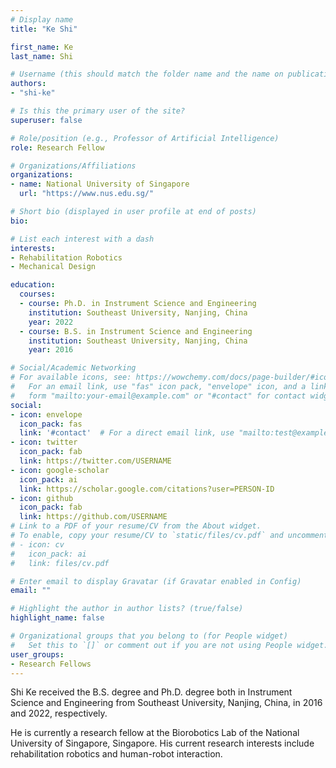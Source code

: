 ```yaml
---
# Display name
title: "Ke Shi"

first_name: Ke
last_name: Shi

# Username (this should match the folder name and the name on publications)
authors:
- "shi-ke"

# Is this the primary user of the site?
superuser: false

# Role/position (e.g., Professor of Artificial Intelligence)
role: Research Fellow

# Organizations/Affiliations
organizations:
- name: National University of Singapore
  url: "https://www.nus.edu.sg/"

# Short bio (displayed in user profile at end of posts)
bio: 

# List each interest with a dash
interests:
- Rehabilitation Robotics
- Mechanical Design

education:
  courses:
  - course: Ph.D. in Instrument Science and Engineering
    institution: Southeast University, Nanjing, China
    year: 2022
  - course: B.S. in Instrument Science and Engineering
    institution: Southeast University, Nanjing, China
    year: 2016

# Social/Academic Networking
# For available icons, see: https://wowchemy.com/docs/page-builder/#icons
#   For an email link, use "fas" icon pack, "envelope" icon, and a link in the
#   form "mailto:your-email@example.com" or "#contact" for contact widget.
social:
- icon: envelope
  icon_pack: fas
  link: '#contact'  # For a direct email link, use "mailto:test@example.org".
- icon: twitter
  icon_pack: fab
  link: https://twitter.com/USERNAME
- icon: google-scholar
  icon_pack: ai
  link: https://scholar.google.com/citations?user=PERSON-ID
- icon: github
  icon_pack: fab
  link: https://github.com/USERNAME
# Link to a PDF of your resume/CV from the About widget.
# To enable, copy your resume/CV to `static/files/cv.pdf` and uncomment the lines below.
# - icon: cv
#   icon_pack: ai
#   link: files/cv.pdf

# Enter email to display Gravatar (if Gravatar enabled in Config)
email: ""

# Highlight the author in author lists? (true/false)
highlight_name: false

# Organizational groups that you belong to (for People widget)
#   Set this to `[]` or comment out if you are not using People widget.
user_groups:
- Research Fellows
---
```


Shi Ke received the B.S. degree and Ph.D. degree both in Instrument Science and Engineering from Southeast University, Nanjing, China, in 2016 and 2022, respectively.

He is currently a research fellow at the Biorobotics Lab of the National University of Singapore, Singapore. His current research interests include rehabilitation robotics and human-robot interaction.
